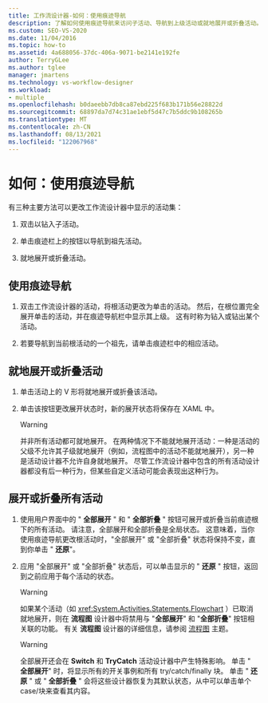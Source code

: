 ```yaml
---
title: 工作流设计器-如何：使用痕迹导航
description: 了解如何使用痕迹导航来访问子活动、导航到上级活动或就地展开或折叠活动。
ms.custom: SEO-VS-2020
ms.date: 11/04/2016
ms.topic: how-to
ms.assetid: 4a688056-37dc-406a-9071-be2141e192fe
author: TerryGLee
ms.author: tglee
manager: jmartens
ms.technology: vs-workflow-designer
ms.workload:
- multiple
ms.openlocfilehash: b0daeebb7db8ca87ebd225f683b171b56e28822d
ms.sourcegitcommit: 68897da7d74c31ae1ebf5d47c7b5ddc9b108265b
ms.translationtype: MT
ms.contentlocale: zh-CN
ms.lasthandoff: 08/13/2021
ms.locfileid: "122067968"
---
```

# <a name="how-to-use-breadcrumb-navigation"></a>如何：使用痕迹导航

有三种主要方法可以更改工作流设计器中显示的活动集：

1. 双击以钻入子活动。

2. 单击痕迹栏上的按钮以导航到祖先活动。

3. 就地展开或折叠活动。

## <a name="using-breadcrumb-navigation"></a>使用痕迹导航

1. 双击工作流设计器的活动，将根活动更改为单击的活动。 然后，在根位置完全展开单击的活动，并在痕迹导航栏中显示其上级。 这有时称为钻入或钻出某个活动。

2. 若要导航到当前根活动的一个祖先，请单击痕迹栏中的相应活动。

## <a name="expanding-or-collapsing-an-activity-in-place"></a>就地展开或折叠活动

1. 单击活动上的 V 形将就地展开或折叠该活动。

2. 单击该按钮更改展开状态时，新的展开状态将保存在 XAML 中。

    > [!WARNING]
    > 并非所有活动都可就地展开。 在两种情况下不能就地展开活动：一种是活动的父级不允许其子级就地展开（例如，流程图中的活动不能就地展开），另一种是活动设计器不允许自身就地展开。 尽管工作流设计器中包含的所有活动设计器都没有后一种行为，但某些自定义活动可能会表现出这种行为。

## <a name="expanding-all-or-collapsing-all-activities"></a>展开或折叠所有活动

1. 使用用户界面中的 " **全部展开** " 和 " **全部折叠** " 按钮可展开或折叠当前痕迹根下的所有活动。 请注意，全部展开和全部折叠是全局状态。 这意味着，当你使用痕迹导航更改根活动时，"全部展开" 或 "全部折叠" 状态将保持不变，直到你单击 " **还原**"。

2. 应用 "全部展开" 或 "全部折叠" 状态后，可以单击显示的 " **还原** " 按钮，返回到之前应用于每个活动的状态。

    > [!WARNING]
    > 如果某个活动（如 <xref:System.Activities.Statements.Flowchart> ）已取消就地展开，则在 **流程图** 设计器中将禁用与 "**全部展开**" 和 "**全部折叠**" 按钮相关联的功能。 有关 **流程图** 设计器的详细信息，请参阅 [流程图](../workflow-designer/flowchart-activity-designer.md) 主题。

    > [!WARNING]
    > 全部展开还会在 **Switch** 和 **TryCatch** 活动设计器中产生特殊影响。 单击 " **全部展开**" 时，将显示所有的开关事例和所有 try/catch/finally 块。 单击 " **还原** " 或 " **全部折叠** " 会将这些设计器恢复为其默认状态，从中可以单击单个 case/块来查看其内容。
